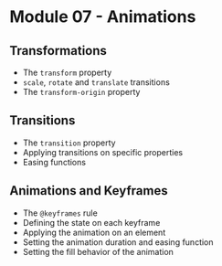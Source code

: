 # Module 07 - Animations

## Transformations
* The `transform` property
* `scale`, `rotate` and `translate` transitions
* The `transform-origin` property

## Transitions
* The `transition` property
* Applying transitions on specific properties
* Easing functions
   
## Animations and Keyframes
* The `@keyframes` rule
* Defining the state on each keyframe
* Applying the animation on an element
* Setting the animation duration and easing function
* Setting the fill behavior of the animation
